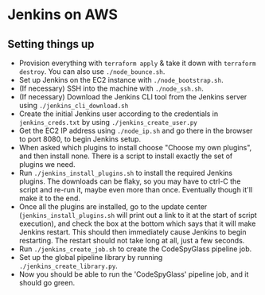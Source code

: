 # Jenkins on AWS

## Setting things up

- Provision everything with `terraform apply` & take it down with
  `terraform destroy`. You can also use `./node_bounce.sh`.
- Set up Jenkins on the EC2 instance with `./node_bootstrap.sh`.
- (If necessary) SSH into the machine with `./node_ssh.sh`.
- (If necessary) Download the Jenkins CLI tool from the Jenkins server using
  `./jenkins_cli_download.sh`
- Create the initial Jenkins user according to the credentials
  in `jenkins_creds.txt` by using `./jenkins_create_user.py`
- Get the EC2 IP address using `./node_ip.sh` and go there in the browser to
  port 8080, to begin Jenkins setup.
- When asked which plugins to install choose "Choose my own plugins", and then
  install none. There is a script to install exactly the set of plugins we need.
- Run `./jenkins_install_plugins.sh` to install the required Jenkins plugins.
  The downloads can be flaky, so you may have to ctrl-C the script and re-run
  it, maybe even more than once. Eventually though it'll make it to the end.
- Once all the plugins are installed, go to the update center
  (`jenkins_install_plugins.sh` will print out a link to it at the start of
  script execution), and check the box at the bottom which says that it will
  make Jenkins restart. This should then immediately cause Jenkins to begin
  restarting. The restart should not take long at all, just a few seconds.
- Run `./jenkins_create_job.sh` to create the CodeSpyGlass pipeline job.
- Set up the global pipeline library by running `./jenkins_create_library.py`.
- Now you should be able to run the 'CodeSpyGlass' pipeline job, and it should
  go green.
